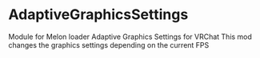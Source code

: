 # AdaptiveGraphicsSettings
Module for Melon loader Adaptive Graphics Settings for VRChat This mod changes the graphics settings depending on the current FPS

